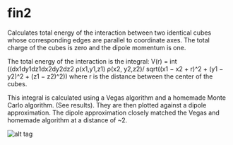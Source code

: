# fin2
Calculates total energy of the interaction between two identical cubes whose corresponding edges are parallel to coordinate axes.
The total charge of the cubes is zero and the dipole momentum is one.

The total energy of the interaction is the integral: V(r) = int ((dx1dy1dz1dx2dy2dz2 ρ(x1,y1,z1) ρ(x2, y2,z2)/ sqrt((x1 − x2 + r)^2 + (y1 − y2)^2 + (z1 − z2)^2)) where r is the distance between the center of the cubes.

This integral is calculated using a Vegas algorithm and a homemade Monte Carlo algorithm. (See results). They are then plotted against a dipole approximation. The dipole approximation closely matched the Vegas and homemade algorithm at a distance of ~2.

![alt tag](https://github.com/matthewignal/fin2/blob/master/plot.png)
